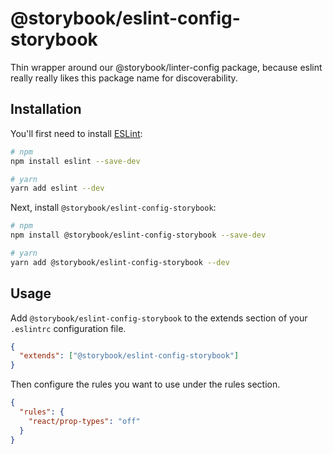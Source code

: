 # @storybook/eslint-config-storybook

Thin wrapper around our @storybook/linter-config package, because eslint really really likes this package name for discoverability.

## Installation

You'll first need to install [ESLint](http://eslint.org):

```sh
# npm
npm install eslint --save-dev

# yarn
yarn add eslint --dev
```

Next, install `@storybook/eslint-config-storybook`:

```sh
# npm
npm install @storybook/eslint-config-storybook --save-dev

# yarn
yarn add @storybook/eslint-config-storybook --dev
```

## Usage

Add `@storybook/eslint-config-storybook` to the extends section of your `.eslintrc` configuration file.

```json
{
  "extends": ["@storybook/eslint-config-storybook"]
}
```

Then configure the rules you want to use under the rules section.

```json
{
  "rules": {
    "react/prop-types": "off"
  }
}
```
